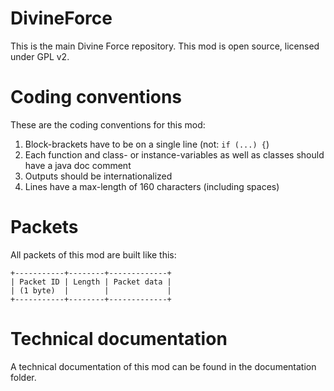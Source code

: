 DivineForce
===========

This is the main Divine Force repository. This mod is open source, licensed under GPL v2.

Coding conventions
===========
These are the coding conventions for this mod:

1. Block-brackets have to be on a single line (not: `if (...) {`)
2. Each function and class- or instance-variables as well as classes should have a java doc comment
3. Outputs should be internationalized
4. Lines have a max-length of 160 characters (including spaces)

Packets
===========
All packets of this mod are built like this:

    +-----------+--------+-------------+
    | Packet ID | Length | Packet data |
    | (1 byte)  |        |             |
    +-----------+--------+-------------+
    
Technical documentation
===========
A technical documentation of this mod can be found in the documentation folder.